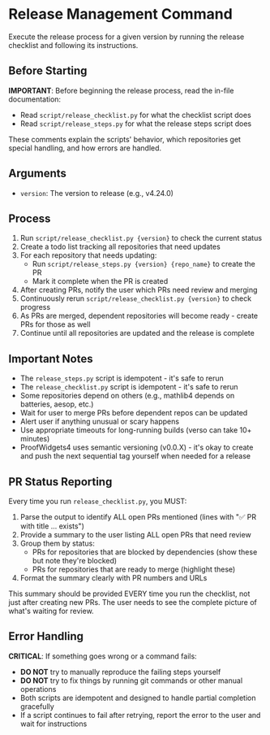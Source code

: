 # Release Management Command

Execute the release process for a given version by running the release checklist and following its instructions.

## Before Starting

**IMPORTANT**: Before beginning the release process, read the in-file documentation:
- Read `script/release_checklist.py` for what the checklist script does
- Read `script/release_steps.py` for what the release steps script does

These comments explain the scripts' behavior, which repositories get special handling, and how errors are handled.

## Arguments
- `version`: The version to release (e.g., v4.24.0)

## Process

1. Run `script/release_checklist.py {version}` to check the current status
2. Create a todo list tracking all repositories that need updates
3. For each repository that needs updating:
   - Run `script/release_steps.py {version} {repo_name}` to create the PR
   - Mark it complete when the PR is created
4. After creating PRs, notify the user which PRs need review and merging
5. Continuously rerun `script/release_checklist.py {version}` to check progress
6. As PRs are merged, dependent repositories will become ready - create PRs for those as well
7. Continue until all repositories are updated and the release is complete

## Important Notes

- The `release_steps.py` script is idempotent - it's safe to rerun
- The `release_checklist.py` script is idempotent - it's safe to rerun
- Some repositories depend on others (e.g., mathlib4 depends on batteries, aesop, etc.)
- Wait for user to merge PRs before dependent repos can be updated
- Alert user if anything unusual or scary happens
- Use appropriate timeouts for long-running builds (verso can take 10+ minutes)
- ProofWidgets4 uses semantic versioning (v0.0.X) - it's okay to create and push the next sequential tag yourself when needed for a release

## PR Status Reporting

Every time you run `release_checklist.py`, you MUST:
1. Parse the output to identify ALL open PRs mentioned (lines with "✅ PR with title ... exists")
2. Provide a summary to the user listing ALL open PRs that need review
3. Group them by status:
   - PRs for repositories that are blocked by dependencies (show these but note they're blocked)
   - PRs for repositories that are ready to merge (highlight these)
4. Format the summary clearly with PR numbers and URLs

This summary should be provided EVERY time you run the checklist, not just after creating new PRs.
The user needs to see the complete picture of what's waiting for review.

## Error Handling

**CRITICAL**: If something goes wrong or a command fails:
- **DO NOT** try to manually reproduce the failing steps yourself
- **DO NOT** try to fix things by running git commands or other manual operations
- Both scripts are idempotent and designed to handle partial completion gracefully
- If a script continues to fail after retrying, report the error to the user and wait for instructions
